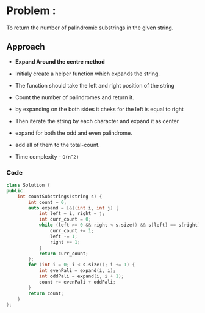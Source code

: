 # Problem : 

To return the number of palindromic substrings in the given string. 

## Approach 

- **Expand Around the centre method**
- Initialy create a helper function which expands the string.
- The function should take the left and right position of the string
- Count the number of palindromes and return it.
- by expanding on the both sides it cheks for the left is equal to right
- Then iterate the string by each character and expand it as center
- expand for both the odd and even palindrome.
- add all of them to the total-count.

- Time complexity - `O(n^2)`

### Code 

```c++
class Solution {
public:
    int countSubstrings(string s) {
        int count = 0;
        auto expand = [&](int i, int j) {
            int left = i, right = j;
            int curr_count = 0;
            while (left >= 0 && right < s.size() && s[left] == s[right]) {
                curr_count += 1;
                left -= 1;
                right += 1;
            }
            return curr_count;
        };
        for (int i = 0; i < s.size(); i += 1) {
            int evenPali = expand(i, i);
            int oddPali = expand(i, i + 1);
            count += evenPali + oddPali;
        }
        return count;
    }
};
```
